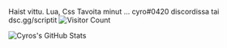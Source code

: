Haist vittu. 
Lua, Css
 Tavoita minut ... cyro#0420 discordissa tai dsc.gg/scriptit
![Visitor Count](https://profile-counter.glitch.me/{Cyro}/count.svg)


<img align="left" alt="Cyros's GitHub Stats" src="https://github-readme-stats.vercel.app/api?username=CodeMasterCyro&theme=swift&bg_color=ffff
&border_color=1C00ff00&icon_color=000000show_icons=true" />

<!---
CodeMasterCyro/CodeMasterCyro is a ✨ special ✨ repository because its `README.md` (this file) appears on your GitHub profile.
You can click the Preview link to take a look at your changes.
--->
